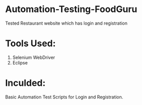 # Automation-Testing-FoodGuru
Tested Restaurant website which has login and registration
# Tools Used:
1. Selenium WebDriver
2. Eclipse
# Inculded:
Basic Automation Test Scripts for Login and Registration. 
